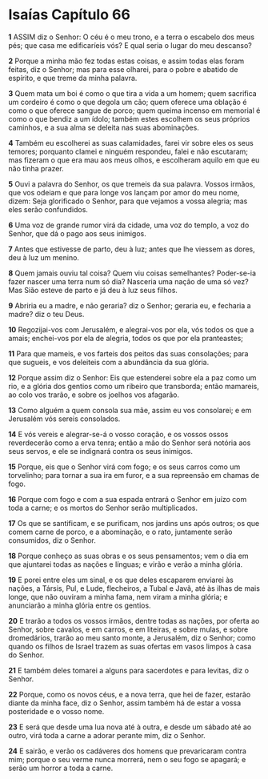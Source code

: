 # Isaías Capítulo 66

**1** 	ASSIM diz o Senhor: O céu é o meu trono, e a terra o escabelo dos meus pés; que casa me edificaríeis vós? E qual seria o lugar do meu descanso?

**2** 	Porque a minha mão fez todas estas coisas, e assim todas elas foram feitas, diz o Senhor; mas para esse olharei, para o pobre e abatido de espírito, e que treme da minha palavra.

**3** 	Quem mata um boi é como o que tira a vida a um homem; quem sacrifica um cordeiro é como o que degola um cão; quem oferece uma oblação é como o que oferece sangue de porco; quem queima incenso em memorial é como o que bendiz a um ídolo; também estes escolhem os seus próprios caminhos, e a sua alma se deleita nas suas abominações.

**4** 	Também eu escolherei as suas calamidades, farei vir sobre eles os seus temores; porquanto clamei e ninguém respondeu, falei e não escutaram; mas fizeram o que era mau aos meus olhos, e escolheram aquilo em que eu não tinha prazer.

**5** 	Ouvi a palavra do Senhor, os que tremeis da sua palavra. Vossos irmãos, que vos odeiam e que para longe vos lançam por amor do meu nome, dizem: Seja glorificado o Senhor, para que vejamos a vossa alegria; mas eles serão confundidos.

**6** 	Uma voz de grande rumor virá da cidade, uma voz do templo, a voz do Senhor, que dá o pago aos seus inimigos.

**7** 	Antes que estivesse de parto, deu à luz; antes que lhe viessem as dores, deu à luz um menino.

**8** 	Quem jamais ouviu tal coisa? Quem viu coisas semelhantes? Poder-se-ia fazer nascer uma terra num só dia? Nasceria uma nação de uma só vez? Mas Sião esteve de parto e já deu à luz seus filhos.

**9** 	Abriria eu a madre, e não geraria? diz o Senhor; geraria eu, e fecharia a madre? diz o teu Deus.

**10** 	Regozijai-vos com Jerusalém, e alegrai-vos por ela, vós todos os que a amais; enchei-vos por ela de alegria, todos os que por ela pranteastes;

**11** 	Para que mameis, e vos farteis dos peitos das suas consolações; para que sugueis, e vos deleiteis com a abundância da sua glória.

**12** 	Porque assim diz o Senhor: Eis que estenderei sobre ela a paz como um rio, e a glória dos gentios como um ribeiro que transborda; então mamareis, ao colo vos trarão, e sobre os joelhos vos afagarão.

**13** 	Como alguém a quem consola sua mãe, assim eu vos consolarei; e em Jerusalém vós sereis consolados.

**14** 	E vós vereis e alegrar-se-á o vosso coração, e os vossos ossos reverdecerão como a erva tenra; então a mão do Senhor será notória aos seus servos, e ele se indignará contra os seus inimigos.

**15** 	Porque, eis que o Senhor virá com fogo; e os seus carros como um torvelinho; para tornar a sua ira em furor, e a sua repreensão em chamas de fogo.

**16** 	Porque com fogo e com a sua espada entrará o Senhor em juízo com toda a carne; e os mortos do Senhor serão multiplicados.

**17** 	Os que se santificam, e se purificam, nos jardins uns após outros; os que comem carne de porco, e a abominação, e o rato, juntamente serão consumidos, diz o Senhor.

**18** 	Porque conheço as suas obras e os seus pensamentos; vem o dia em que ajuntarei todas as nações e línguas; e virão e verão a minha glória.

**19** 	E porei entre eles um sinal, e os que deles escaparem enviarei às nações, a Társis, Pul, e Lude, flecheiros, a Tubal e Javã, até às ilhas de mais longe, que não ouviram a minha fama, nem viram a minha glória; e anunciarão a minha glória entre os gentios.

**20** 	E trarão a todos os vossos irmãos, dentre todas as nações, por oferta ao Senhor, sobre cavalos, e em carros, e em liteiras, e sobre mulas, e sobre dromedários, trarão ao meu santo monte, a Jerusalém, diz o Senhor; como quando os filhos de Israel trazem as suas ofertas em vasos limpos à casa do Senhor.

**21** 	E também deles tomarei a alguns para sacerdotes e para levitas, diz o Senhor.

**22** 	Porque, como os novos céus, e a nova terra, que hei de fazer, estarão diante da minha face, diz o Senhor, assim também há de estar a vossa posteridade e o vosso nome.

**23** 	E será que desde uma lua nova até à outra, e desde um sábado até ao outro, virá toda a carne a adorar perante mim, diz o Senhor.

**24** 	E sairão, e verão os cadáveres dos homens que prevaricaram contra mim; porque o seu verme nunca morrerá, nem o seu fogo se apagará; e serão um horror a toda a carne.

